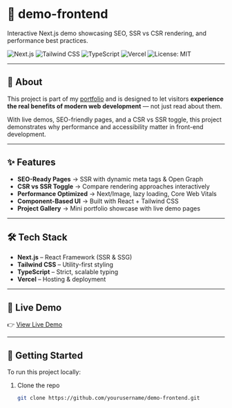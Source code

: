 # 🚀 demo-frontend  
Interactive Next.js demo showcasing SEO, SSR vs CSR rendering, and performance best practices.  

![Next.js](https://img.shields.io/badge/Next.js-13-black?style=flat&logo=nextdotjs)
![Tailwind CSS](https://img.shields.io/badge/TailwindCSS-3-blue?style=flat&logo=tailwindcss)
![TypeScript](https://img.shields.io/badge/TypeScript-5-blue?style=flat&logo=typescript)
![Vercel](https://img.shields.io/badge/Deployed-Vercel-black?style=flat&logo=vercel)
![License: MIT](https://img.shields.io/badge/License-MIT-green.svg)

---

## 📖 About  
This project is part of my [portfolio](https://felixcordero.dev/portfolio/) and is designed to let visitors **experience the real benefits of modern web development** — not just read about them.  

With live demos, SEO-friendly pages, and a CSR vs SSR toggle, this project demonstrates why performance and accessibility matter in front-end development.  

---

## ✨ Features  
- **SEO-Ready Pages** → SSR with dynamic meta tags & Open Graph  
- **CSR vs SSR Toggle** → Compare rendering approaches interactively  
- **Performance Optimized** → Next/Image, lazy loading, Core Web Vitals  
- **Component-Based UI** → Built with React + Tailwind CSS  
- **Project Gallery** → Mini portfolio showcase with live demo pages  

---

## 🛠️ Tech Stack  
- **Next.js** – React Framework (SSR & SSG)  
- **Tailwind CSS** – Utility-first styling  
- **TypeScript** – Strict, scalable typing  
- **Vercel** – Hosting & deployment  

---

## 🔗 Live Demo  
👉 [View Live Demo](https://your-vercel-link.vercel.app)  

---

## 🚀 Getting Started  

To run this project locally:  

1. Clone the repo  
   ```bash
   git clone https://github.com/yourusername/demo-frontend.git
